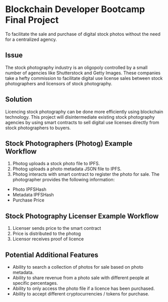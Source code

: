# Blockchain Developer Bootcamp Final Project

To facilitate the sale and purchase of digital stock photos without the need for a centralized agency.

## Issue
The stock photography industry is an oligopoly controlled by a small number of agencies like Shutterstock and Getty Images.  These companies take a hefty commission to facilitate digital use license sales between stock photographers and licensors of stock photography.  

## Solution
Licencing stock photography can be done more efficiently using blockchain technology.  This project will disintermediate existing stock photography agencies by using smart contracts to sell digital use licenses directly from stock photographers to buyers.

## Stock Photographers (Photog) Example Workflow
1. Photog uploads a stock photo file to IPFS.
2. Photog uploads a photo metadata JSON file to IPFS.
3. Photog interacts with smart contract to register the photo for sale.  The photographer provides the following information:
- Photo IPFSHash
- Metadata IPFSHash
- Purchase Price

## Stock Photography Licenser Example Workflow
1. Licenser sends price to the smart contract
2. Price is distributed to the photog
3. Licensor receives proof of licence 

## Potential Additional Features
- Ability to search a collection of photos for sale based on photo metadata.
- Ability to share revenue from a photo sale with different people at specific percentages.
- Ability to only access the photo file if a licence has been purchased.
- Ability to accept different cryptocurrencies / tokens for purchase.